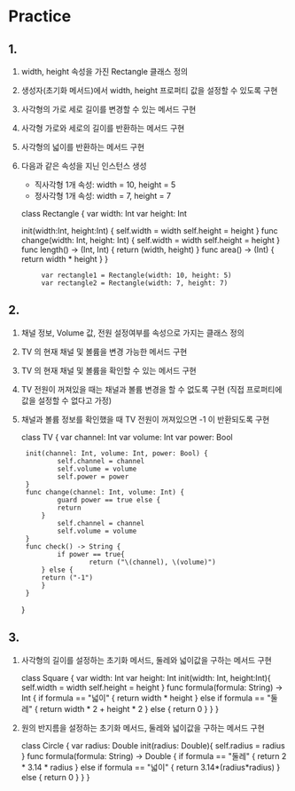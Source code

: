 # Practice

## 1.
1) width, height 속성을 가진 Rectangle 클래스 정의
2) 생성자(초기화 메서드)에서 width, height 프로퍼티 값을 설정할 수 있도록 구현
3) 사각형의 가로 세로 길이를 변경할 수 있는 메서드 구현
4) 사각형 가로와 세로의 길이를 반환하는 메서드 구현
5) 사각형의 넓이를 반환하는 메서드 구현
6) 다음과 같은 속성을 지닌 인스턴스 생성
	- 직사각형 1개 속성: width = 10, height = 5
	- 정사각형 1개 속성: width = 7, height = 7


    class Rectangle {
      var width: Int
      var height: Int
      
      init(width:Int, height:Int) {
      		self.width = width
      		self.height = height
      }
    		func change(width: Int, height: Int) {
    				self.width = width
    				self.height = height
    		}
    		func length() -> (Int, Int) {
    				return (width, height)
    		}
    		func area() -> (Int) {
    				return width * height
    		}
    	}
    
    		var rectangle1 = Rectangle(width: 10, height: 5)
    		var rectangle2 = Rectangle(width: 7, height: 7)


## 2.
1) 채널 정보, Volume 값, 전원 설정여부를 속성으로 가지는 클래스 정의
2) TV 의 현재 채널 및 볼륨을 변경 가능한 메서드 구현
3) TV 의 현재 채널 및 볼륨을 확인할 수 있는 메서드 구현
4) TV 전원이 꺼져있을 때는 채널과 볼륨 변경을 할 수 없도록 구현
(직접 프로퍼티에 값을 설정할 수 없다고 가정)
5) 채널과 볼륨 정보를 확인했을 때 TV 전원이 꺼져있으면 -1 이 반환되도록 구현


	class TV {
		var channel: Int
		var volume: Int
		var power: Bool
	
		init(channel: Int, volume: Int, power: Bool) {
				self.channel = channel
				self.volume = volume
				self.power = power
		}
		func change(channel: Int, volume: Int) {
				guard power == true else {
		  		return
		    }
				self.channel = channel
				self.volume = volume
		}
		func check() -> String {
				if power == true{
						return ("\(channel), \(volume)")
			} else {
			return ("-1")
			}
		}
	}


## 3.
1) 사각형의 길이를 설정하는 초기화 메서드, 둘레와 넓이값을 구하는 메서드 구현


	class Square {
			var width: Int
			var height: Int
			init(width: Int, height:Int){
					self.width = width
					self.height = height
			}
			func formula(formula: String) -> Int {
					if formula == "넓이" {
							return width * height
					} else if formula == "둘레" {
							return width * 2 + height * 2
					} else {
							return 0
					}
			}
	}



2) 원의 반지름을 설정하는 초기화 메서드, 둘레와 넓이값을 구하는 메서드 구현


	class Circle {
			var radius: Double
			init(radius: Double){
			self.radius = radius
			}
			func formula(formula: String) -> Double {
					if formula == "둘레" {
							return 2 * 3.14 * radius
					} else if formula == "넓이" {
							return 3.14*(radius*radius)
					} else {
							return 0
					}
			}
	}
